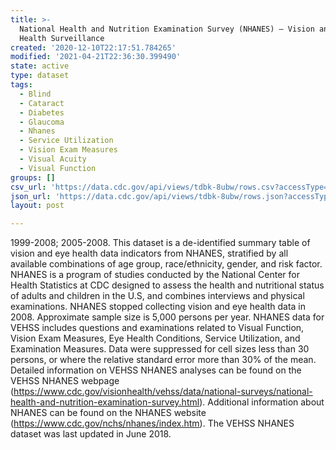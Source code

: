 ```yaml
---
title: >-
  National Health and Nutrition Examination Survey (NHANES) – Vision and Eye
  Health Surveillance
created: '2020-12-10T22:17:51.784265'
modified: '2021-04-21T22:36:30.399490'
state: active
type: dataset
tags:
  - Blind
  - Cataract
  - Diabetes
  - Glaucoma
  - Nhanes
  - Service Utilization
  - Vision Exam Measures
  - Visual Acuity
  - Visual Function
groups: []
csv_url: 'https://data.cdc.gov/api/views/tdbk-8ubw/rows.csv?accessType=DOWNLOAD'
json_url: 'https://data.cdc.gov/api/views/tdbk-8ubw/rows.json?accessType=DOWNLOAD'
layout: post

---
```

1999-2008; 2005-2008. This dataset is a de-identified summary table of vision and eye health data indicators from NHANES, stratified by all available combinations of age group, race/ethnicity, gender, and risk factor. NHANES is a program of studies conducted by the National Center for Health Statistics at CDC designed to assess the health and nutritional status of adults and children in the U.S, and combines interviews and physical examinations. NHANES stopped collecting vision and eye health data in 2008. Approximate sample size is 5,000 persons per year. NHANES data for VEHSS includes questions and examinations related to Visual Function, Vision Exam Measures, Eye Health Conditions, Service Utilization, and Examination Measures. Data were suppressed for cell sizes less than 30 persons, or where the relative standard error more than 30% of the mean. Detailed information on VEHSS NHANES analyses can be found on the VEHSS NHANES webpage (https://www.cdc.gov/visionhealth/vehss/data/national-surveys/national-health-and-nutrition-examination-survey.html). Additional information about NHANES can be found on the NHANES website (https://www.cdc.gov/nchs/nhanes/index.htm). The VEHSS NHANES dataset was last updated in June 2018.
